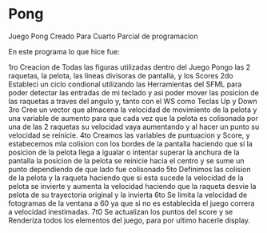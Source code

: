 # Pong
Juego Pong Creado Para Cuarto Parcial de programacion

En este programa lo que hice fue:

1ro Creacion de Todas las figuras utilizadas dentro del Juego Pongo las 2 raquetas, la pelota, las lineas divisoras de pantalla, y los Scores
2do Estableci un ciclo condional utilizando las Herramientas del SFML para poder detectar las entradas de mi teclado y asi poder mover las posicion de las raquetas a traves del angulo y, tanto con el WS como Teclas Up y Down
3ro Cree un vector que almacena la velocidad de movimiento de la pelota y una variable de aumento para que cada vez que la pelota es colisonada por una de las 2 raquetas su velocidad vaya aumentando y al hacer un punto su velocidad se reinicie.
4to Creamos las variables de puntuacion y Score,  y estabecemos mla colision con los bordes de la pantalla haciendo que si la posicion de la pelota llega a igualar o intentar superar la anchura de la pantalla la posicion de la pelota se reinicie hacia el centro y se sume un punto dependiendo de que lado fue colisonado
5to Definimos las colision de la pelota y la raqueta haciendo que si esta sucede la velocidad de la pelota se invierte y aumenta la velocidad haciendo que la raqueta desvie la pelota de su trayectoria original y la invierta
6to Se limita la velocidad de fotogramas de la ventana a 60 ya que si no es establecida el juego correra a velocidad inestimadas.
7t0 Se actualizan los puntos del score y se Renderiza todos los elementos del juego, para por ultimo hacerle display.
